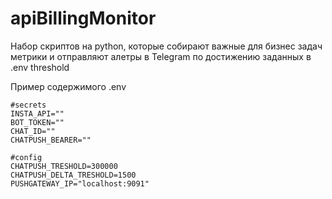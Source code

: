 # apiBillingMonitor

Набор скриптов на python, которые собирают важные для бизнес задач метрики и отправляют алетры в Telegram по достижению заданных в .env threshold

Пример содержимого .env
```
#secrets
INSTA_API=""
BOT_TOKEN=""
CHAT_ID=""
CHATPUSH_BEARER=""

#config
CHATPUSH_TRESHOLD=300000
CHATPUSH_DELTA_TRESHOLD=1500
PUSHGATEWAY_IP="localhost:9091"
```